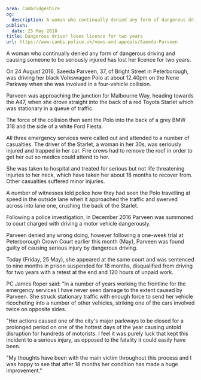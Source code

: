 ```yaml
area: Cambridgeshire
og:
  description: A woman who continually denied any form of dangerous driving and causing someone to be seriously injured has lost her licence for two years.
publish:
  date: 25 May 2018
title: Dangerous driver loses licence for two years
url: https://www.cambs.police.uk/news-and-appeals/Saeeda-Parveen
```

A woman who continually denied any form of dangerous driving and causing someone to be seriously injured has lost her licence for two years.

On 24 August 2016, Saeeda Parveen, 37, of Bright Street in Peterborough, was driving her black Volkswagen Polo at about 12.40pm on the Nene Parkway when she was involved in a four-vehicle collision.

Parveen was approaching the junction for Malbourne Way, heading towards the A47, when she drove straight into the back of a red Toyota Starlet which was stationary in a queue of traffic.

The force of the collision then sent the Polo into the back of a grey BMW 318 and the side of a white Ford Fiesta.

All three emergency services were called out and attended to a number of casualties. The driver of the Starlet, a woman in her 30s, was seriously injured and trapped in her car. Fire crews had to remove the roof in order to get her out so medics could attend to her.

She was taken to hospital and treated for serious but not life threatening injuries to her neck, which have taken her about 18 months to recover from. Other casualties suffered minor injuries.

A number of witnesses told police how they had seen the Polo travelling at speed in the outside lane when it approached the traffic and swerved across into lane one, crushing the back of the Starlet.

Following a police investigation, in December 2016 Parveen was summoned to court charged with driving a motor vehicle dangerously.

Parveen denied any wrong doing, however following a one-week trial at Peterborough Crown Court earlier this month (May), Parveen was found guilty of causing serious injury by dangerous driving.

Today (Friday, 25 May), she appeared at the same court and was sentenced to nine months in prison suspended for 18 months, disqualified from driving for two years with a retest at the end and 120 hours of unpaid work.

PC James Roper said: "In a number of years working the frontline for the emergency services I have never seen damage to the extent caused by Parveen. She struck stationary traffic with enough force to send her vehicle ricocheting into a number of other vehicles, striking one of the cars involved twice on opposite sides.

"Her actions caused one of the city's major parkways to be closed for a prolonged period on one of the hottest days of the year causing untold disruption for hundreds of motorists. I feel it was purely luck that kept this incident to a serious injury, as opposed to the fatality it could easily have been.

"My thoughts have been with the main victim throughout this process and I was happy to see that after 18 months her condition has made a huge improvement."
